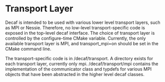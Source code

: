 # Transport Layer

Decaf is intended to be used with various lower level transport layers, such as MPI or Nessie. Therefore, no low-level transport-specific code is exposed in the top-level decaf interface. The choice of transport layer is controlled by the configure-time CMake variable. Currently, the only available transport layer is MPI, and transport_mpi=on should be set in the CMake command line.

The transport-specific code is in /decaf/transport. A directory exists for each transport layer, currently only mpi. /decaf/transport/mpi contains the implementation of the communicator class and typdefs for various MPI objects that have been abstracted in the higher level decaf classes.

